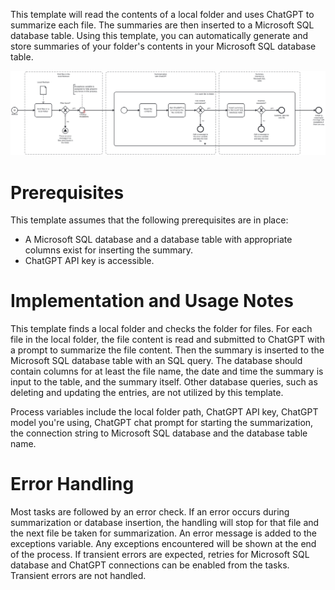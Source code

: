 This template will read the contents of a local folder and uses ChatGPT to summarize each file. The summaries are then inserted to a Microsoft SQL database table.
Using this template, you can automatically generate and store summaries of your folder's contents in your Microsoft SQL database table.

![Template](assets/Local_folder_content_summary_with_ChatGPT_to_Microsoft_SQL_table.svg)

# Prerequisites

This template assumes that the following prerequisites are in place:

- A Microsoft SQL database and a database table with appropriate columns exist for inserting the summary.
- ChatGPT API key is accessible.

# Implementation and Usage Notes

This template finds a local folder and checks the folder for files. For each file in the local folder, the file content is read and submitted to ChatGPT with a prompt to summarize the file content. Then the summary is inserted to the Microsoft SQL database table with an SQL query. The database should contain columns for at least the file name, the date and time the summary is input to the table, and the summary itself.
Other database queries, such as deleting and updating the entries, are not utilized by this template.

Process variables include the local folder path, ChatGPT API key, ChatGPT model you're using, ChatGPT chat prompt for starting the summarization, the connection string to Microsoft SQL database and the database table name.

# Error Handling

Most tasks are followed by an error check. If an error occurs during summarization or database insertion, the handling will stop for that file and the next file be taken for summarization. An error message is added to the exceptions variable. Any exceptions encountered will be shown at the end of the process.
If transient errors are expected, retries for Microsoft SQL database and ChatGPT connections can be enabled from the tasks. Transient errors are not handled.
